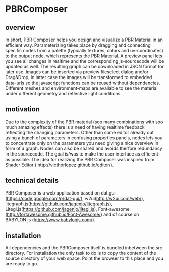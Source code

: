 # PBRComposer
## overview
In short, PBR Composer helps you design and visualize a PBR Material in an efficient way. Parameterizing takes place by dragging and connecting specific nodes from a palette (typically textures, colors and uv-coordinates) to the output node, which represents the PBR Material. A preview panel lets you see all changes in realtime and the corresponding js-sourcecode will be updated as well. The resulting graph  can be downloaded in JSON format for later use. Images can be inserted via preview fileselect dialog and/or Drag&Drop, in latter case the images will be transformed to embedded data-urls so the javascript functions can be reused without dependencies. Different meshes and environment-maps are available to see the material under different geometry and reflective light conditions.
## motivation
Due to the complexity of the PBR material (soo many combinations with soo much amazing effects) there is a need of having realtime feedback reflecting the changing parameters. Other than some editor already out using a bunch of parameters in confusing properties panels, nodes lets you to concentrate only on the parameters you need giving a nice overview in form of a graph. Nodes can also be shared and avoids therfore redundancy in the sourcecode. The goal is/was to make the user interface as efficient as possible. The idea for realizing the PBR Composer was inspired from Shader Editor ( http://victhorlopez.github.io/editor/).
## technical details
PBR Composer is a web application based on dat.gui (https://code.google.com/p/dat-gui/), w2ui(http://w2ui.com/web/), litegraph.js(https://github.com/jagenjo/litegraph.js), Litegl.js(https://github.com/jagenjo/litegl.js), Font-awesome (http://fortawesome.github.io/Font-Awesome/) and of course on BABYLON.js (https://www.babylonjs.com/). 
## installation
All dependencies and the PBRComposer itself is bundled inbetween the src directory. For installation the only task to do is to copy the content of the source directory of your web space. Point the browser to this place and you are ready to go.
